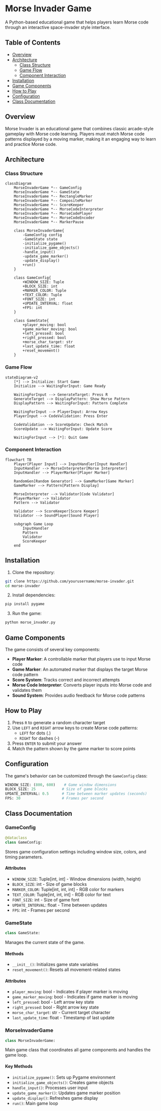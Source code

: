 # Morse Invader Game

A Python-based educational game that helps players learn Morse code through an interactive space-invader style interface.

## Table of Contents
- [Overview](#overview)
- [Architecture](#architecture)
  - [Class Structure](#class-structure)
  - [Game Flow](#game-flow)
  - [Component Interaction](#component-interaction)
- [Installation](#installation)
- [Game Components](#game-components)
- [How to Play](#how-to-play)
- [Configuration](#configuration)
- [Class Documentation](#class-documentation)

## Overview

Morse Invader is an educational game that combines classic arcade-style gameplay with Morse code learning. Players must match Morse code patterns displayed by a moving marker, making it an engaging way to learn and practice Morse code.

## Architecture

### Class Structure

```mermaid
classDiagram
    MorseInvaderGame *-- GameConfig
    MorseInvaderGame *-- GameState
    MorseInvaderGame *-- RectangleMarker
    MorseInvaderGame *-- CompositeMarker
    MorseInvaderGame *-- ScoreKeeper
    MorseInvaderGame *-- MorseCodeInterpreter
    MorseInvaderGame *-- MorseCodePlayer
    MorseInvaderGame *-- MorseCodeEncoder
    MorseInvaderGame *-- MarkerPause

    class MorseInvaderGame{
        -GameConfig config
        -GameState state
        -initialize_pygame()
        -initialize_game_objects()
        -handle_input()
        -update_game_marker()
        -update_display()
        +run()
    }

    class GameConfig{
        +WINDOW_SIZE: Tuple
        +BLOCK_SIZE: int
        +MARKER_COLOR: Tuple
        +TEXT_COLOR: Tuple
        +FONT_SIZE: int
        +UPDATE_INTERVAL: float
        +FPS: int
    }

    class GameState{
        +player_moving: bool
        +game_marker_moving: bool
        +left_pressed: bool
        +right_pressed: bool
        +morse_char_target: str
        +last_update_time: float
        +reset_movement()
    }
```

### Game Flow

```mermaid
stateDiagram-v2
    [*] --> Initialize: Start Game
    Initialize --> WaitingForInput: Game Ready
    
    WaitingForInput --> GenerateTarget: Press R
    GenerateTarget --> DisplayPattern: Show Morse Pattern
    DisplayPattern --> WaitingForInput: Pattern Complete
    
    WaitingForInput --> PlayerInput: Arrow Keys
    PlayerInput --> CodeValidation: Press Enter
    
    CodeValidation --> ScoreUpdate: Check Match
    ScoreUpdate --> WaitingForInput: Update Score
    
    WaitingForInput --> [*]: Quit Game
```

### Component Interaction

```mermaid
flowchart TB
    Player[Player Input] --> InputHandler[Input Handler]
    InputHandler --> MorseInterpreter[Morse Interpreter]
    InputHandler --> PlayerMarker[Player Marker]
    
    RandomGen[Random Generator] --> GameMarker[Game Marker]
    GameMarker --> Pattern[Pattern Display]
    
    MorseInterpreter --> Validator[Code Validator]
    PlayerMarker --> Validator
    Pattern --> Validator
    
    Validator --> ScoreKeeper[Score Keeper]
    Validator --> SoundPlayer[Sound Player]
    
    subgraph Game Loop
        InputHandler
        Pattern
        Validator
        ScoreKeeper
    end
```

## Installation

1. Clone the repository:
```bash
git clone https://github.com/yourusername/morse-invader.git
cd morse-invader
```

2. Install dependencies:
```bash
pip install pygame
```

3. Run the game:
```bash
python morse_invader.py
```

## Game Components

The game consists of several key components:

- **Player Marker**: A controllable marker that players use to input Morse code
- **Game Marker**: An automated marker that displays the target Morse code pattern
- **Score System**: Tracks correct and incorrect attempts
- **Morse Code Interpreter**: Converts player inputs into Morse code and validates them
- **Sound System**: Provides audio feedback for Morse code patterns

## How to Play

1. Press `R` to generate a random character target
2. Use `LEFT` and `RIGHT` arrow keys to create Morse code patterns:
   - `LEFT` for dots (.)
   - `RIGHT` for dashes (-)
3. Press `ENTER` to submit your answer
4. Match the pattern shown by the game marker to score points

## Configuration

The game's behavior can be customized through the `GameConfig` class:

```python
WINDOW_SIZE: (800, 600)    # Game window dimensions
BLOCK_SIZE: 25            # Size of game blocks
UPDATE_INTERVAL: 0.5      # Time between marker updates (seconds)
FPS: 30                   # Frames per second
```

## Class Documentation

### GameConfig

```python
@dataclass
class GameConfig:
```
Stores game configuration settings including window size, colors, and timing parameters.

#### Attributes
- `WINDOW_SIZE`: Tuple[int, int] - Window dimensions (width, height)
- `BLOCK_SIZE`: int - Size of game blocks
- `MARKER_COLOR`: Tuple[int, int, int] - RGB color for markers
- `TEXT_COLOR`: Tuple[int, int, int] - RGB color for text
- `FONT_SIZE`: int - Size of game font
- `UPDATE_INTERVAL`: float - Time between updates
- `FPS`: int - Frames per second

### GameState

```python
class GameState:
```
Manages the current state of the game.

#### Methods
- `__init__()`: Initializes game state variables
- `reset_movement()`: Resets all movement-related states

#### Attributes
- `player_moving`: bool - Indicates if player marker is moving
- `game_marker_moving`: bool - Indicates if game marker is moving
- `left_pressed`: bool - Left arrow key state
- `right_pressed`: bool - Right arrow key state
- `morse_char_target`: str - Current target character
- `last_update_time`: float - Timestamp of last update

### MorseInvaderGame

```python
class MorseInvaderGame:
```
Main game class that coordinates all game components and handles the game loop.

#### Key Methods
- `initialize_pygame()`: Sets up Pygame environment
- `initialize_game_objects()`: Creates game objects
- `handle_input()`: Processes user input
- `update_game_marker()`: Updates game marker position
- `update_display()`: Refreshes game display
- `run()`: Main game loop

